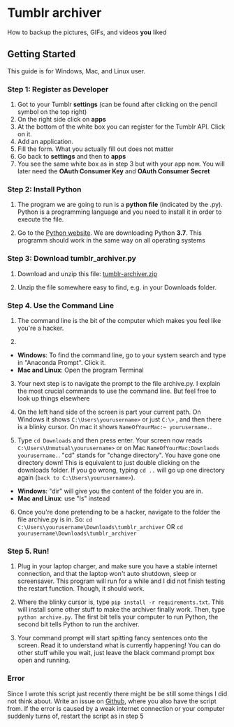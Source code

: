 # Tumblr archiver

How to backup the pictures, GIFs, and videos **you** liked



## Getting Started
This guide is for Windows, Mac, and Linux user. 

### Step 1: Register as Developer
1. Got to your Tumblr **settings** (can be found after clicking on the pencil symbol on the top right)
2. On the right side click on **apps**
3. At the bottom of the white box you can register for the Tumblr API. Click on it.
4. Add an application.
5. Fill the form. What you actually fill out does not matter
6. Go back to **settings** and then to **apps**
7. You see the same white box as in step 3 but with your app now. You will later need the **OAuth Consumer Key** and **OAuth Consumer Secret**

### Step 2: Install Python
1. The program we are going to run is a **python file** (indicated by the .py). Python is a programming language and you need to install it in order to execute the file.

2. Go to the [Python website](https://www.anaconda.com/download/). We are downloading Python **3.7**. This programm should work in the same way on all operating systems


### Step 3: Download tumblr_archiver.py

1. Download and unzip this file: [tumblr-archiver.zip](https://github.com/aauss/tumblr_archiver/zipball/master)

2. Unzip the file somewhere easy to find, e.g. in your Downloads folder. 


### Step 4. Use the Command Line

1. The command line is the bit of the computer which makes you feel like you're a hacker. 

2. 
- **Windows**: To find the command line, go to your system search and type in "Anaconda Prompt". Click it.
- **Mac and Linux**: Open the program Terminal

3. Your next step is to navigate the prompt to the file archive.py. I explain the most crucial commands to use the command line. But feel free to look up things elsewhere

4. On the left hand side of the screen is part your current path. On Windows it shows `C:\Users\yourusername>` or just `C:\>` , and then there is a blinky cursor. On mac it shows `NameOfYourMac:~ yourusername.`.

5. Type `cd Downloads` and then press enter. Your screen now reads `C:\Users\Unmutual\yourusername>` or on Mac `NameOfYourMac:Downlaods yourusername.`. "cd" stands for "change directory". You have gone one directory down! This is equivalent to just double clicking on the downloads folder. If you go wrong, typing `cd ..` will go up one directory again (`back to C:\Users\yourusername>`). 
- **Windows**: "dir" will give you the content of the folder you are in.
- **Mac and Linux**: use "ls" instead
6. Once you're done pretending to be a hacker, navigate to the folder the file archive.py is in. So:
`cd C:\Users\yourusername\Downloads\tumblr_archiver` OR `cd yourusername\Downloads\tumblr_archiver`


### Step 5. Run!

1. Plug in your laptop charger, and make sure you have a stable internet connection, and that the laptop won't auto shutdown, sleep or screensaver. This program will run for a while and I did not finish testing the restart function. Though, it should work. 

2. Where the blinky cursor is, type `pip install -r requirements.txt`. This will install some other stuff to make the archiver finally work. Then, type `python archive.py`. The first bit tells your computer to run Python, the second bit tells Python to run the archiver.

3. Your command prompt will start spitting fancy sentences onto the screen. Read it to understand what is currently happening! You can do other stuff while you wait, just leave the black command prompt box open and running.

### Error
Since I wrote this script just recently there might be be still some things I did not think about. Write an issue on [Github](https://github.com/aauss/tumblr_archiver/issues), where you also have the script from. If the error is caused by a weak internet connection or your computer suddenly turns of, restart the script as in step 5
